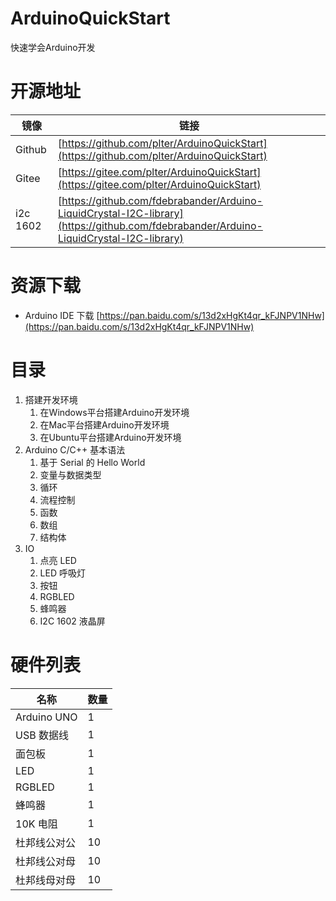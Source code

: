# ArduinoQuickStart
快速学会Arduino开发

# 开源地址 

| 镜像 | 链接 |
| --- | --- |
| Github | [https://github.com/plter/ArduinoQuickStart](https://github.com/plter/ArduinoQuickStart) |
| Gitee | [https://gitee.com/plter/ArduinoQuickStart](https://gitee.com/plter/ArduinoQuickStart) |
| i2c 1602 | [https://github.com/fdebrabander/Arduino-LiquidCrystal-I2C-library](https://github.com/fdebrabander/Arduino-LiquidCrystal-I2C-library) |

# 资源下载 

* Arduino IDE 下载 [https://pan.baidu.com/s/13d2xHgKt4qr_kFJNPV1NHw](https://pan.baidu.com/s/13d2xHgKt4qr_kFJNPV1NHw)

# 目录 

1. 搭建开发环境 
    1. 在Windows平台搭建Arduino开发环境  
    1. 在Mac平台搭建Arduino开发环境 
    1. 在Ubuntu平台搭建Arduino开发环境 
1. Arduino C/C++ 基本语法 
    1. 基于 Serial 的 Hello World 
    1. 变量与数据类型 
    1. 循环 
    1. 流程控制 
    1. 函数 
    1. 数组 
    1. 结构体 
1. IO 
    1. 点亮 LED 
    1. LED 呼吸灯 
    1. 按钮 
    1. RGBLED 
    1. 蜂鸣器 
    1. I2C 1602 液晶屏 
    
# 硬件列表 

| 名称 | 数量 |
| --- | --- |
| Arduino UNO | 1 | 
| USB 数据线 | 1 |
| 面包板 | 1 |
| LED | 1 |
| RGBLED | 1 |
| 蜂鸣器 | 1 |
| 10K 电阻 | 1 |
| 杜邦线公对公 | 10 |
| 杜邦线公对母 | 10 |
| 杜邦线母对母 | 10 |
